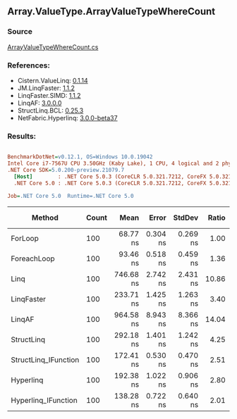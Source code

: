 ﻿## Array.ValueType.ArrayValueTypeWhereCount

### Source
[ArrayValueTypeWhereCount.cs](../LinqBenchmarks/Array/ValueType/ArrayValueTypeWhereCount.cs)

### References:
- Cistern.ValueLinq: [0.1.14](https://www.nuget.org/packages/Cistern.ValueLinq/0.1.14)
- JM.LinqFaster: [1.1.2](https://www.nuget.org/packages/JM.LinqFaster/1.1.2)
- LinqFaster.SIMD: [1.1.2](https://www.nuget.org/packages/LinqFaster.SIMD/1.0.3)
- LinqAF: [3.0.0.0](https://www.nuget.org/packages/LinqAF/3.0.0.0)
- StructLinq.BCL: [0.25.3](https://www.nuget.org/packages/StructLinq.BCL/0.25.3)
- NetFabric.Hyperlinq: [3.0.0-beta37](https://www.nuget.org/packages/NetFabric.Hyperlinq/3.0.0-beta37)

### Results:
``` ini

BenchmarkDotNet=v0.12.1, OS=Windows 10.0.19042
Intel Core i7-7567U CPU 3.50GHz (Kaby Lake), 1 CPU, 4 logical and 2 physical cores
.NET Core SDK=5.0.200-preview.21079.7
  [Host]        : .NET Core 5.0.3 (CoreCLR 5.0.321.7212, CoreFX 5.0.321.7212), X64 RyuJIT
  .NET Core 5.0 : .NET Core 5.0.3 (CoreCLR 5.0.321.7212, CoreFX 5.0.321.7212), X64 RyuJIT

Job=.NET Core 5.0  Runtime=.NET Core 5.0  

```
|               Method | Count |      Mean |    Error |   StdDev | Ratio | RatioSD |  Gen 0 | Gen 1 | Gen 2 | Allocated |
|--------------------- |------ |----------:|---------:|---------:|------:|--------:|-------:|------:|------:|----------:|
|              ForLoop |   100 |  68.77 ns | 0.304 ns | 0.269 ns |  1.00 |    0.00 |      - |     - |     - |         - |
|          ForeachLoop |   100 |  93.46 ns | 0.518 ns | 0.459 ns |  1.36 |    0.01 |      - |     - |     - |         - |
|                 Linq |   100 | 746.68 ns | 2.742 ns | 2.431 ns | 10.86 |    0.04 | 0.0153 |     - |     - |      32 B |
|           LinqFaster |   100 | 233.71 ns | 1.425 ns | 1.263 ns |  3.40 |    0.03 |      - |     - |     - |         - |
|               LinqAF |   100 | 964.58 ns | 8.943 ns | 8.366 ns | 14.04 |    0.14 |      - |     - |     - |         - |
|           StructLinq |   100 | 292.18 ns | 1.401 ns | 1.242 ns |  4.25 |    0.02 | 0.0305 |     - |     - |      64 B |
| StructLinq_IFunction |   100 | 172.41 ns | 0.530 ns | 0.470 ns |  2.51 |    0.01 |      - |     - |     - |         - |
|            Hyperlinq |   100 | 192.38 ns | 1.022 ns | 0.906 ns |  2.80 |    0.01 |      - |     - |     - |         - |
|  Hyperlinq_IFunction |   100 | 138.28 ns | 0.722 ns | 0.640 ns |  2.01 |    0.01 |      - |     - |     - |         - |
